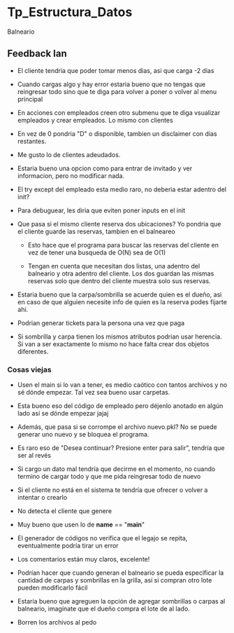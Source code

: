 
# Tp_Estructura_Datos

Balneario

  

## Feedback Ian

- El cliente tendria que poder tomar menos dias, asi que carga -2 dias

- Cuando cargas algo y hay error estaria bueno que no tengas que reingresar todo sino que te diga para volver a poner o volver al menu principal

- En acciones con empleados creen otro submenu que te diga vsualizar empleados y crear empleados. Lo mismo con clientes

- En vez de 0 pondria "D" o disponible, tambien un disclaimer con dias restantes.

- Me gusto lo de clientes adeudados.

- Estaria bueno una opcion como para entrar de invitado y ver informacion, pero no modificar nada.

- El try except del empleado esta medio raro, no deberia estar adentro del init?

- Para debuguear, les diria que eviten poner inputs en el init

- Que pasa si el mismo cliente reserva dos ubicaciones? Yo pondria que el cliente guarde las reservas, tambien en el balneareo

    - Esto hace que el programa para buscar las reservas del cliente en vez de tener una busqueda de O(N) sea de O(1)

    - Tengan en cuenta que necesitan dos listas, una adentro del balneario y otra adentro del cliente. Los dos guardan las mismas reservas solo que dentro del cliente muestra solo sus reservas.

- Estaria bueno que la carpa/sombrilla se acuerde quien es el dueño, asi en caso de que alguien necesite info de quien es la reserva podes fijarte ahi.

- Podrian generar tickets para la persona una vez que paga

- Si sombrilla y carpa tienen los mismos atributos podrian usar herencia. Si van a ser exactamente lo mismo no hace falta crear dos objetos diferentes.
  
### Cosas viejas

- Usen el main si lo van a tener, es medio caótico con tantos archivos y no sé dónde empezar. Tal vez sea bueno usar carpetas.

- Esta bueno eso del código de empleado pero déjenlo anotado en algún lado así se dónde empezar jajaj

- Además, que pasa si se corrompe el archivo nuevo.pkl? No se puede generar uno nuevo y se bloquea el programa.

- Es raro eso de "Desea continuar? Presione enter para salir", tendría que ser al revés

- Si cargo un dato mal tendría que decirme en el momento, no cuando termino de cargar todo y que me pida reingresar todo de nuevo

- Si el cliente no está en el sistema te tendría que ofrecer o volver a intentar o crearlo

- No detecta el cliente que genere

- Muy bueno que usen lo de __name__ == "__main__"

- El generador de códigos no verifica que el legajo se repita, eventualmente podría tirar un error

- Los comentarios están muy claros, excelente!

- Podrían hacer que cuando generan el balneario se pueda especificar la cantidad de carpas y sombrillas en la grilla, así si compran otro lote pueden modificarlo fácil

- Estaría bueno que agreguen la opción de agregar sombrillas o carpas al balneario, imagínate que el dueño compra el lote de al lado.

- Borren los archivos al pedo